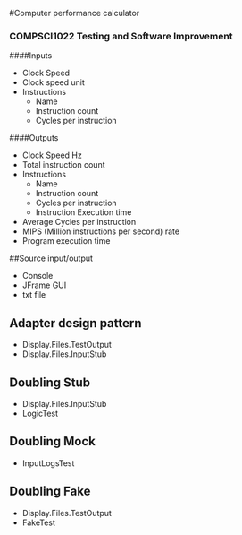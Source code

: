 #Computer performance calculator
### COMPSCI1022 Testing and Software Improvement
####Inputs
* Clock Speed
* Clock speed unit
* Instructions
  * Name
  * Instruction count
  * Cycles per instruction
    
####Outputs
* Clock Speed Hz
* Total instruction count
* Instructions
    * Name
    * Instruction count
    * Cycles per instruction
    * Instruction Execution time
* Average Cycles per instruction
* MIPS (Million instructions per second) rate
* Program execution time

##Source input/output
* Console
* JFrame GUI
* txt file

## Adapter design pattern
* Display.Files.TestOutput
* Display.Files.InputStub

## Doubling Stub
* Display.Files.InputStub
* LogicTest

## Doubling Mock
* InputLogsTest

## Doubling Fake
* Display.Files.TestOutput
* FakeTest
